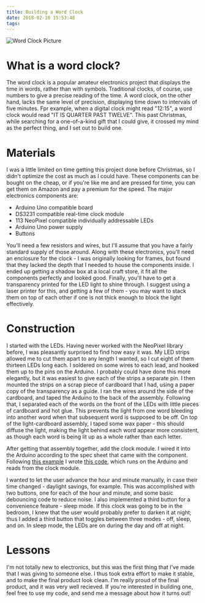 ```yaml
---
title: Building a Word Clock
date: 2018-02-10 15:53:48
tags:
---
```


![Word Clock Picture](wc.jpg)

# What is a word clock?

The word clock is a popular amateur electronics project that displays the time in words, rather than with symbols. Traditional clocks, of course, use numbers to give a precise reading of the time. A word clock, on the other hand, lacks the same level of precision, displaying time down to intervals of five minutes. Fpr example, when a digital clock might read "12:15", a word clock would read "IT IS QUARTER PAST TWELVE". This past Christmas, while searching for a one-of-a-kind gift that I could give, it crossed my mind as the perfect thing, and I set out to build one.

# Materials

I was a little limited on time getting this project done before Christmas, so I didn't optimize the cost as much as I could have. These components can be bought on the cheap, or if you're like me and are pressed for time, you can get them on Amazon and pay a premium for the speed. The major electronics components are:

 - Arduino Uno compatible board
 - DS3231 compatible real-time clock module
 - 113 NeoPixel compatible individually addressable LEDs
 - Arduino Uno power supply
 - Buttons

You'll need a few resistors and wires, but I'll assume that you have a fairly standard supply of those around. Along with these electronics, you'll need an enclosure for the clock - I was originally looking for frames, but found that they lacked the depth that I needed to house the components inside. I ended up getting a shadow box at a local craft store, it fit all the components perfectly and looked good. Finally, you'll have to get a transparency printed for the LED light to shine through. I suggest using a laser printer for this, and getting a few of them - you may want to stack them on top of each other if one is not thick enough to block the light effectively.

# Construction

I started with the LEDs. Having never worked with the NeoPixel library before, I was pleasantly surprised to find how easy it was. My LED strips allowed me to cut them apart to any length I wanted, so I cut eight of them thirteen LEDs long each. I soldered on some wires to each lead, and hooked them up to the pins on the Arduino. I probably could have done this more elegantly, but it was easiest to give each of the strips a separate pin. I then mounted the strips on a scrap piece of cardboard that I had, using a paper copy of the transparency as a guide. I ran the wires around the side of the cardboard, and taped the Arduino to the back of the assembly. Following that, I separated each of the words on the front of the LEDs with little pieces of cardboard and hot glue. This prevents the light from one word bleeding into another word when that subsequent word is supposed to be off. On top of the light-cardboard assembly, I taped some wax paper - this should diffuse the light, making the light behind each word appear more consistent, as though each word is being lit up as a whole rather than each letter.

After getting that assembly together, add the clock module. I wired it into the Arduino according to the spec sheet that came with the component. Following [this example](https://github.com/PumpMagic/WordClock/blob/master/WordClock.ino) I wrote [this code](https://github.com/elijahverdoorn/word-clock/blob/master/src/word_clock.ino), which runs on the Arduino and reads from the clock module.

I wanted to let the user advance the hour and minute manually, in case their time changed - daylight savings, for example. This was accomplished with two buttons, one for each of the hour and minute, and some basic debouncing code to reduce noise. I also implemented a third button for a convenience feature - sleep mode. If this clock was going to be in the bedroom, I knew that the user would probably prefer to darken it at night; thus I added a third button that toggles between three modes - off, sleep, and on. In sleep mode, the LEDs are on during the day and off at night.

# Lessons

I'm not totally new to electronics, but this was the first thing that I've made that I was giving to someone else. I thus took extra effort to make it stable, and to make the final product look clean. I'm really proud of the final product, and it was very well recieved. If you're interested in building one, feel free to use my code, and send me a message about how it turns out!
